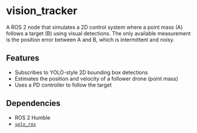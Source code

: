 # vision_tracker

A ROS 2 node that simulates a 2D control system where a point mass (A) follows a target (B) using visual detections. The only available measurement is the position error between A and B, which is intermittent and noisy.

## Features

- Subscribes to YOLO-style 2D bounding box detections
- Estimates the position and velocity of a follower drone (point mass)
- Uses a PD controller to follow the target

## Dependencies

- ROS 2 Humble
- [`yolo_ros`](https://github.com/mgonzs13/yolo_ros)
